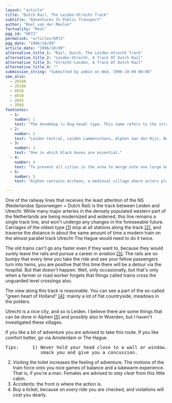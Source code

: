 ```yaml
---
layout: "article"
title: "Dutch Rail, The Leiden-Utrecht Track"
subtitle: "Adventures In Public Transport"
author: "Roel van der Meulen"
factuality: "Real"
pgg_id: "6R72"
permalink: "articles/6R72"
pgg_date: "1996/10/09"
article_date: "1996/10/09"
alternative_title_1: "Rail, Dutch, The Leiden-Utrecht Track"
alternative_title_2: "Leiden-Utrecht, A Track Of Dutch Rail"
alternative_title_3: "Utrecht-Leiden, A Track Of Dutch Rail"
alternative_title_4: ""
submission_string: "Submitted by admin on Wed, 1996-10-09 00:00"
see_also:
  - 2R160
  - 2R186
  - 6R58
  - 6R30
  - 2R45
  - 2R68
footnotes: 
  - 1:
    number: 1
    text: "The Hondekop (= Dog-head) type. This name refers to the strange, but I guess aerodynamic head (and tail) of the train."
  - 2:
    number: 2
    text: "Leiden Central, Leiden Lammenschans, Alphen aan den Rijn, Bodegraven, Woerden, Vleuten, Utrecht Central. In Alphen aan den Rijn you can transfer to the track to Gouda, which takes you along Boskoop and Waddinxveen."
  - 3:
    number: 3
    text: "One in which black boxes are essential."
  - 4:
    number: 4
    text: "To prevent all cities in the area to merge onto one large &quot;Randstad&quot; (as the region is already called), bits of green are needed to be left open in the middle of it, to kind-of serve as parks."
  - 5:
    number: 5
    text: "Alphen contains Archeon, a medieval village where actors play the inhabitants (in heavy financial trouble though), and Avifauna, a small bird-zoo."

---
```

<div>
<p>One of the railway lines that receives the least attention of the NS (Nederlandse Spoorwegen = Dutch Rail) is the track between Leiden and Utrecht. While many major arteries in the densely populated western part of the Netherlands are being modernized and widened, this line remains a single track line, and won't undergo any changes in the foreseeable future. Carriages of the oldest type <a href="#footnote-body.1" name="footnote-link.1" class="footnote-link">[1]</a> stop at all stations along the track <a href="#footnote-body.2" name="footnote-link.2" class="footnote-link">[2]</a>, and traverse the distance in about the same amount of time a modern train on the almost parallel track Utrecht-The Hague would need to do it twice.</p>
<p>The old trains can't go any faster even if they want to, because they would surely leave the rails and pursue a career in aviation <a href="#footnote-body.3" name="footnote-link.3" class="footnote-link">[3]</a>. The rails are so bumpy that every time you take the ride and see your fellow passengers turn into twins, you are positive that this time there will be a detour via the hospital. But that doesn't happen. Well, only occasionally, but that's only when a farmer or road worker forgets that things called trains cross the unguarded level crossings also.</p>
<p>The view along this track is reasonable. You can see a part of the so-called "green heart of Holland" <a href="#footnote-body.4" name="footnote-link.4" class="footnote-link">[4]</a>: mainly a lot of flat countryside, meadows in the polders.</p>
<p>Utrecht is a nice city, and so is Leiden. I believe there are some things that can be done in Alphen <a href="#footnote-body.5" name="footnote-link.5" class="footnote-link">[5]</a> and possibly also in Woerden, but I haven't investigated these villages.</p>
<p>If you like a bit of adventure you are advised to take this route. If you like comfort better, go via Amsterdam or The Hague.</p>
<pre>
Tips:     1) Never hold your head close to a wall or window.  These will
             smack you and give you a concussion.
</pre>
<ol>
<li value="2">Visiting the toilet increases the feeling of adventure. The motions of the train force onto you nice games of balance and a lukewarm experience. That is, if you're a man. Females are advised to <em>stay clear</em> from this little cabin.</li>
<li value="3">Accidents: the front is where the action is.</li>
<li value="4">Buy a ticket, because on <em>every</em> ride you are checked, and violations will cost you dearly.</li>
</ol>
</div>
